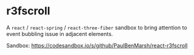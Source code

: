 # r3fscroll
A ```react``` / ```react-spring``` / ```react-three-fiber``` sandbox to bring attention to event bubbling issue in adjacent elements.

Sandbox: https://codesandbox.io/s/github/PaulBenMarsh/react-r3fscroll
